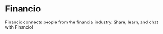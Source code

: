 # Financio
Financio connects people from the financial industry. Share, learn, and chat with Financio! 
